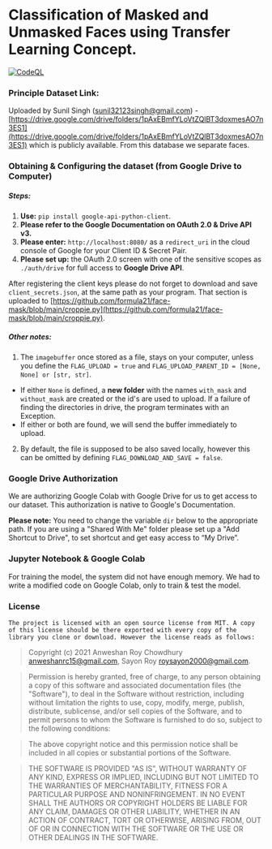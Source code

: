 # Classification of Masked and Unmasked Faces using Transfer Learning Concept.

[![CodeQL](https://github.com/formula21/face-mask/actions/workflows/codeql-analysis.yml/badge.svg)](https://github.com/formula21/face-mask/actions/workflows/codeql-analysis.yml)

### Principle Dataset Link:
Uploaded by Sunil Singh (sunil32123singh@gmail.com) - [https://drive.google.com/drive/folders/1pAxEBmfYLoVtZQlBT3doxmesAO7n3ES1](https://drive.google.com/drive/folders/1pAxEBmfYLoVtZQlBT3doxmesAO7n3ES1) which is publicly available. From this database we separate faces.

### Obtaining & Configuring the dataset (from Google Drive to Computer)

##### Steps:

1. **Use:** `pip install google-api-python-client`.
2. **Please refer to the Google Documentation on OAuth 2.0 & Drive API v3.**
3. **Please enter:** `http://localhost:8080/` as a `redirect_uri` in the cloud console of Google for your Client ID & Secret Pair.
4. **Please set up:** the OAuth 2.0 screen with one of the sensitive scopes as `./auth/drive` for full access to **Google Drive API**.

After registering the client keys please do not forget to download and save `client_secrets.json`, at the same path as your program. That section is uploaded to [https://github.com/formula21/face-mask/blob/main/croppie.py](https://github.com/formula21/face-mask/blob/main/croppie.py).

##### Other notes:

1. The `imagebuffer` once stored as a file, stays on your computer, unless you define the `FLAG_UPLOAD = true` and `FLAG_UPLOAD_PARENT_ID = [None, None] or [str, str]`.
  - If either `None` is defined,  a **new folder** with the names `with_mask` and `without_mask` are created or the id's are used to upload. If a failure of finding the directories in drive, the program terminates with an Exception.
  - If either or both are found, we will send the buffer immediately to upload.
2. By default, the file is supposed to be also saved locally, however this can be omitted by defining `FLAG_DOWNLOAD_AND_SAVE = false`.

### Google Drive Authorization

We are authorizing Google Colab with Google Drive for us to get access to our dataset. This authorization is native to Google's Documentation.

**Please note:** You need to change the variable `dir` below to the appropriate path. If you are using a "Shared With Me" folder please set up a "Add Shortcut to Drive", to set shortcut and get easy access to &ldquo;My Drive&rdquo;.


### Jupyter Notebook & Google Colab

For training the model, the system did not have enough memory. We had to write a modified code on Google Colab, only to train & test the model.

### License

`The project is licensed with an open source license from MIT. A copy of this license should be there exported with every copy of the library you clone or download. However the license reads as follows:`


> Copyright (c) 2021 Anweshan Roy Chowdhury <anweshanrc15@gmail.com>, Sayon Roy <roysayon2000@gmail.com>.

> Permission is hereby granted, free of charge, to any person obtaining a copy
> of this software and associated documentation files (the "Software"), to deal
> in the Software without restriction, including without limitation the rights
> to use, copy, modify, merge, publish, distribute, sublicense, and/or sell
> copies of the Software, and to permit persons to whom the Software is
> furnished to do so, subject to the following conditions:

> The above copyright notice and this permission notice shall be included in
> all copies or substantial portions of the Software.

> THE SOFTWARE IS PROVIDED "AS IS", WITHOUT WARRANTY OF ANY KIND, EXPRESS OR
> IMPLIED, INCLUDING BUT NOT LIMITED TO THE WARRANTIES OF MERCHANTABILITY,
> FITNESS FOR A PARTICULAR PURPOSE AND NONINFRINGEMENT. IN NO EVENT SHALL THE
> AUTHORS OR COPYRIGHT HOLDERS BE LIABLE FOR ANY CLAIM, DAMAGES OR OTHER
> LIABILITY, WHETHER IN AN ACTION OF CONTRACT, TORT OR OTHERWISE, ARISING FROM,
> OUT OF OR IN CONNECTION WITH THE SOFTWARE OR THE USE OR OTHER DEALINGS IN THE
> SOFTWARE.
